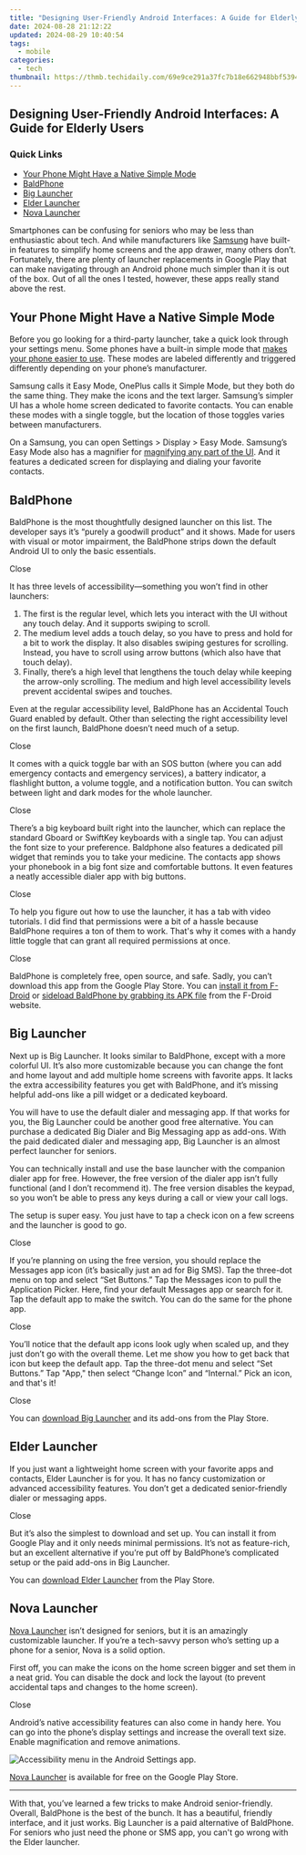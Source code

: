 ```yaml
---
title: "Designing User-Friendly Android Interfaces: A Guide for Elderly Users"
date: 2024-08-28 21:12:22
updated: 2024-08-29 10:40:54
tags:
  - mobile
categories:
  - tech
thumbnail: https://thmb.techidaily.com/69e9ce291a37fc7b18e662948bbf53944b60034e468a1fcf01b032cc2430ea00.jpg
---
```


## Designing User-Friendly Android Interfaces: A Guide for Elderly Users

### Quick Links

* [Your Phone Might Have a Native Simple Mode](https://digital-screen-recording.techidaily.com/updated-essential-10-online-collaboration-tools-ensuring-privacy/)
* [BaldPhone](https://screen-mirroring-recording.techidaily.com/in-2024-how-to-ensure-your-virtual-meetings-are-documented/)
* [Big Launcher](https://instagram-video-recordings.techidaily.com/instagrams-secret-weapon-tailoring-photos-to-standout-highlights/)
* [Elder Launcher](https://change-location.techidaily.com/hacks-to-do-pokemon-go-trainer-battles-for-samsung-galaxy-m54-5g-drfone-by-drfone-virtual-android/)
* [Nova Launcher](https://remote-screen-capture.techidaily.com/updated-2024-approved-maximize-learning-mac-methods-to-document-lectures/)

 Smartphones can be confusing for seniors who may be less than enthusiastic about tech. And while manufacturers like [Samsung](https://iphone-transfer.techidaily.com/in-2024-how-to-transfer-data-from-apple-iphone-12-to-new-iphone-15-drfone-by-drfone-transfer-from-ios/) have built-in features to simplify home screens and the app drawer, many others don’t. Fortunately, there are plenty of launcher replacements in Google Play that can make navigating through an Android phone much simpler than it is out of the box. Out of all the ones I tested, however, these apps really stand above the rest.

##  Your Phone Might Have a Native Simple Mode

 Before you go looking for a third-party launcher, take a quick look through your settings menu. Some phones have a built-in simple mode that [makes your phone easier to use](https://activate-lock.techidaily.com/in-2024-the-ultimate-guide-to-unlocking-apple-watch-or-iphone-13-mini-from-icloud-by-drfone-ios/). These modes are labeled differently and triggered differently depending on your phone’s manufacturer.

 Samsung calls it Easy Mode, OnePlus calls it Simple Mode, but they both do the same thing. They make the icons and the text larger. Samsung’s simpler UI has a whole home screen dedicated to favorite contacts. You can enable these modes with a single toggle, but the location of those toggles varies between manufacturers.

 On a Samsung, you can open Settings > Display > Easy Mode. Samsung’s Easy Mode also has a magnifier for [magnifying any part of the UI](https://video-screen-grab.techidaily.com/new-2024-approved-from-play-to-pause-save-games-via-obs/). And it features a dedicated screen for displaying and dialing your favorite contacts.

##  BaldPhone

 BaldPhone is the most thoughtfully designed launcher on this list. The developer says it’s “purely a goodwill product” and it shows. Made for users with visual or motor impairment, the BaldPhone strips down the default Android UI to only the basic essentials.

Close 

 It has three levels of accessibility—something you won’t find in other launchers:

1. The first is the regular level, which lets you interact with the UI without any touch delay. And it supports swiping to scroll.
2. The medium level adds a touch delay, so you have to press and hold for a bit to work the display. It also disables swiping gestures for scrolling. Instead, you have to scroll using arrow buttons (which also have that touch delay).
3. Finally, there’s a high level that lengthens the touch delay while keeping the arrow-only scrolling. The medium and high level accessibility levels prevent accidental swipes and touches.

 Even at the regular accessibility level, BaldPhone has an Accidental Touch Guard enabled by default. Other than selecting the right accessibility level on the first launch, BaldPhone doesn’t need much of a setup.

Close 

 It comes with a quick toggle bar with an SOS button (where you can add emergency contacts and emergency services), a battery indicator, a flashlight button, a volume toggle, and a notification button. You can switch between light and dark modes for the whole launcher.

Close 

 There’s a big keyboard built right into the launcher, which can replace the standard Gboard or SwiftKey keyboards with a single tap. You can adjust the font size to your preference. Baldphone also features a dedicated pill widget that reminds you to take your medicine. The contacts app shows your phonebook in a big font size and comfortable buttons. It even features a neatly accessible dialer app with big buttons.

Close 

 To help you figure out how to use the launcher, it has a tab with video tutorials. I did find that permissions were a bit of a hassle because BaldPhone requires a ton of them to work. That's why it comes with a handy little toggle that can grant all required permissions at once.

Close 

 BaldPhone is completely free, open source, and safe. Sadly, you can’t download this app from the Google Play Store. You can [install it from F-Droid](https://f-droid.org/en/packages/com.bald.uriah.baldphone/) or [sideload BaldPhone by grabbing its APK file](https://facebook-video-content.techidaily.com/updated-unlock-premium-quality-streaming-on-the-worlds-largest-network/) from the F-Droid website.

##  Big Launcher

 Next up is Big Launcher. It looks similar to BaldPhone, except with a more colorful UI. It’s also more customizable because you can change the font and home layout and add multiple home screens with favorite apps. It lacks the extra accessibility features you get with BaldPhone, and it’s missing helpful add-ons like a pill widget or a dedicated keyboard.

 You will have to use the default dialer and messaging app. If that works for you, the Big Launcher could be another good free alternative. You can purchase a dedicated Big Dialer and Big Messaging app as add-ons. With the paid dedicated dialer and messaging app, Big Launcher is an almost perfect launcher for seniors.

 You can technically install and use the base launcher with the companion dialer app for free. However, the free version of the dialer app isn’t fully functional (and I don’t recommend it). The free version disables the keypad, so you won’t be able to press any keys during a call or view your call logs.

 The setup is super easy. You just have to tap a check icon on a few screens and the launcher is good to go.

Close 

 If you’re planning on using the free version, you should replace the Messages app icon (it’s basically just an ad for Big SMS). Tap the three-dot menu on top and select “Set Buttons.” Tap the Messages icon to pull the Application Picker. Here, find your default Messages app or search for it. Tap the default app to make the switch. You can do the same for the phone app.

Close 

 You’ll notice that the default app icons look ugly when scaled up, and they just don’t go with the overall theme. Let me show you how to get back that icon but keep the default app. Tap the three-dot menu and select “Set Buttons.” Tap "App," then select “Change Icon” and “Internal.” Pick an icon, and that's it!

Close 

 You can [download Big Launcher](https://www.anrdoezrs.net/links/3607085/type/dlg/sid/UUhtgUeUpU218318/https://play.google.com/store/apps/details?id=name.kunes.android.launcher.demo&hl=en) and its add-ons from the Play Store.

##  Elder Launcher

 If you just want a lightweight home screen with your favorite apps and contacts, Elder Launcher is for you. It has no fancy customization or advanced accessibility features. You don’t get a dedicated senior-friendly dialer or messaging apps.

Close 

 But it’s also the simplest to download and set up. You can install it from Google Play and it only needs minimal permissions. It’s not as feature-rich, but an excellent alternative if you’re put off by BaldPhone’s complicated setup or the paid add-ons in Big Launcher.

 You can [download Elder Launcher](https://www.anrdoezrs.net/links/3607085/type/dlg/sid/UUhtgUeUpU218318/https://play.google.com/store/apps/details?id=xyz.arjunsinh.elderlauncher&hl=en) from the Play Store.

##  Nova Launcher

[Nova Launcher](https://snapchat-videos.techidaily.com/new-2024-approved-vocal-ventures-merging-music-and-video-on-snapchat/) isn’t designed for seniors, but it is an amazingly customizable launcher. If you’re a tech-savvy person who’s setting up a phone for a senior, Nova is a solid option.

 First off, you can make the icons on the home screen bigger and set them in a neat grid. You can disable the dock and lock the layout (to prevent accidental taps and changes to the home screen).

Close 

 Android’s native accessibility features can also come in handy here. You can go into the phone’s display settings and increase the overall text size. Enable magnification and remove animations.

![Accessibility menu in the Android Settings app.](https://static1.howtogeekimages.com/wordpress/wp-content/uploads/2024/06/screenshot_2024-06-28-20-04-52-394_com-android-settings-1.jpg) 

[Nova Launcher](https://www.anrdoezrs.net/links/3607085/type/dlg/sid/UUhtgUeUpU218318/https://play.google.com/store/apps/details?id=com.teslacoilsw.launcher&hl=en) is available for free on the Google Play Store.

---

 With that, you’ve learned a few tricks to make Android senior-friendly. Overall, BaldPhone is the best of the bunch. It has a beautiful, friendly interface, and it just works. Big Launcher is a paid alternative of BaldPhone. For seniors who just need the phone or SMS app, you can't go wrong with the Elder launcher.

<ins class="adsbygoogle"
     style="display:block"
     data-ad-format="autorelaxed"
     data-ad-client="ca-pub-7571918770474297"
     data-ad-slot="1223367746"></ins>



<ins class="adsbygoogle"
     style="display:block"
     data-ad-client="ca-pub-7571918770474297"
     data-ad-slot="8358498916"
     data-ad-format="auto"
     data-full-width-responsive="true"></ins>
